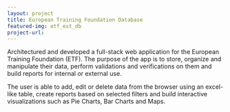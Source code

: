 ```yaml
---
layout: project
title: European Training Foundation Database
featured-img: etf_est_db
project-url: 
---
```


Architectured and developed a full-stack web application for the European Training Foundation (ETF).
The purpose of the app is to store, organize and manipulate their data, perform validations and verifications on them and build reports
for internal or external use.

The user is able to add, edit or delete data from the browser using an excel-like table,
create reports based on selected filters and build interactive visualizations such as Pie Charts, Bar Charts and Maps.

